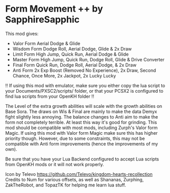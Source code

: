 # Form Movement ++ by SapphireSapphic

This mod gives:
 - Valor Form Aerial Dodge & Glide
 - Wisdom Form Dodge Roll, Aerial Dodge, Glide & 2x Draw
 - Limit Form High Jump, Quick Run, Aerial Dodge & Glide
 - Master Form High Jump, Quick Run, Dodge Roll, Glide & Drive Converter
 - Final Form Quick Run, Dodge Roll, Aerial Dodge, & 2x Draw
 - Anti Form 2x Exp Boost (Removed No Experience), 2x Draw, Second Chance, Once More, 2x Jackpot, 2x Lucky Lucky

!! If using this mod with emulator, make sure you either copy the lua script to your Documents/PXSC2/scripts/ folder, or that your PCSX2 is configured to find lua scripts from your OpenKH folder !!

The Level of the extra growth abilities will scale with the growth abilities on Base Sora.
The draws on Wis & Final are mainly to make the data Demyx fight slightly less annoying.
The balance changes to Anti aim to make the form not completely terrible. At least this way it's good for grinding.
This mod should be compatible with most mods, including Zurph's Valor form Magic. If using this mod with Valor form Magic make sure this has higher priority though.
However, due to some constraints, this may not be compatible with Anti form improvements (hence the improvements of my own).

Be sure that you have your Lua Backend configured to accept Lua scripts from OpenKH mods or it will not work properly.

Icon by Televo https://github.com/Televo/kingdom-hearts-recollection
Credits to Num for various offsets, as well as Shananas, Zurphing, ZakTheRobot, and TopazTK for helping me learn lua stuff.
